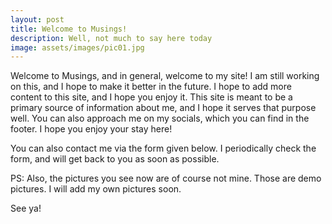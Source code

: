 ```yaml
---
layout: post
title: Welcome to Musings!
description: Well, not much to say here today
image: assets/images/pic01.jpg
---
```


Welcome to Musings, and in general, welcome to my site! I am still working on this, and I hope to make it better in the future. I hope to add more content to this site, and I hope you enjoy it. This site is meant to be a primary source of information about me, and I hope it serves that purpose well. You can also approach me on my socials, which you can find in the footer. I hope you enjoy your stay here!

You can also contact me via the form given below. I periodically check the form, and will get back to you as soon as possible. 

PS: Also, the pictures you see now are of course not mine. Those are demo pictures. I will add my own pictures soon.

See ya!

